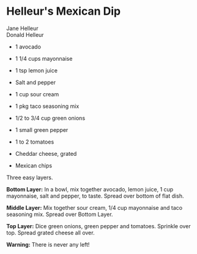 # Helleur's Mexican Dip

Jane Helleur<br/>
Donald Helleur

- 1 avocado
- 1 1/4 cups mayonnaise
- 1 tsp lemon juice
- Salt and pepper
- 1 cup sour cream
- 1 pkg taco seasoning mix

- 1/2 to 3/4 cup green onions
- 1 small green pepper
- 1 to 2 tomatoes
- Cheddar cheese, grated
- Mexican chips

Three easy layers.

**Bottom Layer:** In a bowl, mix together avocado, lemon juice, 1 cup mayonnaise, salt and pepper, to taste. Spread over bottom of flat dish.

**Middle Layer:** Mix together sour cream, 1/4 cup mayonnaise and taco seasoning mix. Spread over Bottom Layer.

**Top Layer:** Dice green onions, green pepper and tomatoes. Sprinkle over top. Spread grated cheese all over.

**Warning:** There is never any left!